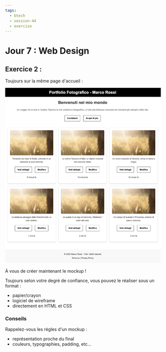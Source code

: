```yaml
---
tags:
  - btech
  - session-44
  - exercise
---
```


# Jour 7 : Web Design

## Exercice 2 :

Toujours sur la même page d'accueil :

![résultat](resultat.png)

À vous de créer maintenant le mockup !

Toujours selon votre degré de confiance, vous pouvez le réaliser sous un format :

- papier/crayon
- logiciel de wireframe
- directement en HTML et CSS

### Conseils

Rappelez-vous les règles d'un mockup :

- représentation proche du final
- couleurs, typographies, padding, etc...
